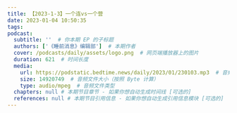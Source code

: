 ```yaml
---
title: 【2023-1-3】一个连vs一个营
date: 2023-01-04 10:50:35
tags:
podcast:
  subtitle: ''  # 你本期 EP 的子标题
  authors: ['《睡前消息》编辑部']  # 本期作者
  cover: /podcasts/daily/assets/logo.png  # 网页端播放器上的图片
  duration: 621  # 时间长度
  media:
    url: https://podstatic.bedtime.news/daily/2023/01/230103.mp3  # 音频文件
    size: 14920749  # 音频文件大小（按照 Byte 计算）
    type: audio/mpeg  # 音频文件类型
  chapters: null # 本期节目章节 - 如果你想自动生成时间线 [可选的]
  references: null # 本期节目引用信息 - 如果你想自动生成引用信息模块 [可选的]
---
```

